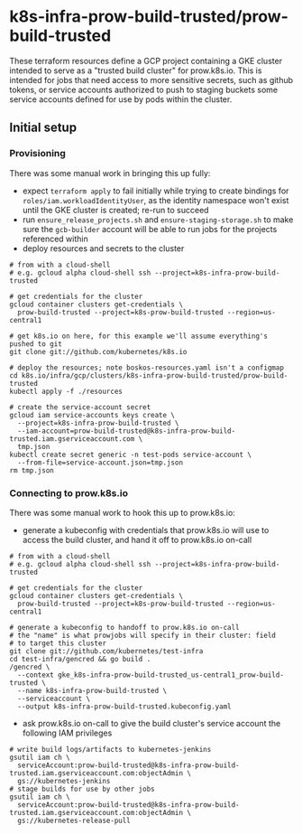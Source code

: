 # k8s-infra-prow-build-trusted/prow-build-trusted

These terraform resources define a GCP project containing a GKE cluster
intended to serve as a "trusted build cluster" for prow.k8s.io. This is
intended for jobs that need access to more sensitive secrets, such as
github tokens, or service accounts authorized to push to staging buckets
some service accounts defined for use by pods within the cluster.

## Initial setup

### Provisioning

There was some manual work in bringing this up fully:
- expect `terraform apply` to fail initially while trying to create bindings
  for `roles/iam.workloadIdentityUser`, as the identity namespace won't exist
  until the GKE cluster is created; re-run to succeed
- run `ensure_release_projects.sh` and `ensure-staging-storage.sh` to make
  sure the `gcb-builder` account will be able to run jobs for the
  projects referenced within
- deploy resources and secrets to the cluster
```
# from with a cloud-shell
# e.g. gcloud alpha cloud-shell ssh --project=k8s-infra-prow-build-trusted

# get credentials for the cluster
gcloud container clusters get-credentials \
  prow-build-trusted --project=k8s-prow-build-trusted --region=us-central1

# get k8s.io on here, for this example we'll assume everything's pushed to git
git clone git://github.com/kubernetes/k8s.io

# deploy the resources; note boskos-resources.yaml isn't a configmap
cd k8s.io/infra/gcp/clusters/k8s-infra-prow-build-trusted/prow-build-trusted
kubectl apply -f ./resources

# create the service-account secret
gcloud iam service-accounts keys create \
  --project=k8s-infra-prow-build-trusted \
  --iam-account=prow-build-trusted@k8s-infra-prow-build-trusted.iam.gserviceaccount.com \
  tmp.json
kubectl create secret generic -n test-pods service-account \
  --from-file=service-account.json=tmp.json
rm tmp.json
```

### Connecting to prow.k8s.io

There was some manual work to hook this up to prow.k8s.io:
- generate a kubeconfig with credentials that prow.k8s.io will use to access
  the build cluster, and hand it off to prow.k8s.io on-call
```
# from with a cloud-shell
# e.g. gcloud alpha cloud-shell ssh --project=k8s-infra-prow-build-trusted

# get credentials for the cluster
gcloud container clusters get-credentials \
  prow-build-trusted --project=k8s-prow-build-trusted --region=us-central1

# generate a kubeconfig to handoff to prow.k8s.io on-call
# the "name" is what prowjobs will specify in their cluster: field
# to target this cluster
git clone git://github.com/kubernetes/test-infra
cd test-infra/gencred && go build .
/gencred \
  --context gke_k8s-infra-prow-build-trusted_us-central1_prow-build-trusted \
  --name k8s-infra-prow-build-trusted \
  --serviceaccount \
  --output k8s-infra-prow-build-trusted.kubeconfig.yaml
```
- ask prow.k8s.io on-call to give the build cluster's service account the
  following IAM privileges
```
# write build logs/artifacts to kubernetes-jenkins
gsutil iam ch \
  serviceAccount:prow-build-trusted@k8s-infra-prow-build-trusted.iam.gserviceaccount.com:objectAdmin \
  gs://kubernetes-jenkins
# stage builds for use by other jobs
gsutil iam ch \
  serviceAccount:prow-build-trusted@k8s-infra-prow-build-trusted.iam.gserviceaccount.com:objectAdmin \
  gs://kubernetes-release-pull
```
